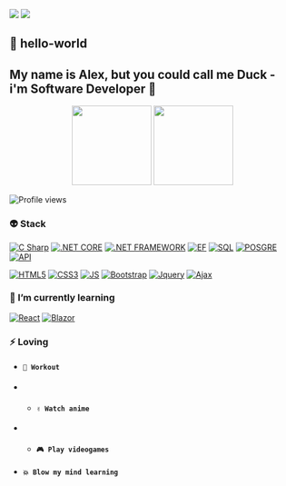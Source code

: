 
 <a href="https://www.linkedin.com/in/alex-cabanillas" target="_blank"><img src="https://img.shields.io/badge/-LinkedIn-FFB71B?style=social&logo=linkedin&logoColor=black"></a>
 <a href = "mailto:cabanillasalex01@gmail.com"><img src="https://img.shields.io/badge/-Gmail-%23333?style=social&logo=gmail&logoColor=black"></a>
 

 
## 👋 hello-world 
##  My name is Alex, but you could call me Duck - i'm Software Developer 🚀
<div align="center">
<img style="height: 140px" src="https://github-readme-stats.vercel.app/api?username=dducken&theme=graywhite" />
<img style="height: 140px;" src="https://github-readme-stats.vercel.app/api/top-langs/?username=dducken&layout=compact&langs_count=7&theme=graywhite" />
</div>
<div>
 <p><img src="https://komarev.com/ghpvc/?username=dducken&color=lightgrey&style=flat-square" alt="Profile views" /> </p>
 </div>

### 👽 Stack
[![C Sharp](https://img.shields.io/badge/C_Sharp-FFF?style=flat-square&logo=csharp&logoColor=white&labelColor=101010)]()
[![.NET CORE](https://img.shields.io/badge/.NET_Core-FFF?style=flat-square&logo=dotnet&logoColor=white&labelColor=101010)]()
[![.NET FRAMEWORK](https://img.shields.io/badge/.NET_Framework-FFF?style=flat-square&logo=dotnet&logoColor=white&labelColor=101010)]()
[![EF](https://img.shields.io/badge/Entity_Framework-FFF?style=flat-square&logo=dotnet&logoColor=white&labelColor=101010)]()
[![SQL](https://img.shields.io/badge/SQL_Server-FFF?style=flat-square&logo=microsoftsqlserver&logoColor=white&labelColor=101010)]()
[![POSGRE](https://img.shields.io/badge/Postgre_SQL-FFF?style=flat-square&logo=postgresql&logoColor=white&labelColor=101010)]()
[![API](https://img.shields.io/badge/API_Rest-FFF?style=flat-square&logo=a-frame&logoColor=white&labelColor=101010)]()

[![HTML5](https://img.shields.io/badge/HTML_5-FFF?style=flat-square&logo=html5&logoColor=white&labelColor=101010)]()
[![CSS3](https://img.shields.io/badge/CSS-FFF?style=flat-square&logo=css3&logoColor=white&labelColor=101010)]()
[![JS](https://img.shields.io/badge/Javascript-FFF?style=flat-square&logo=javascript&logoColor=white&labelColor=101010)]()
[![Bootstrap](https://img.shields.io/badge/Bootstrap-FFF?style=flat-square&logo=bootstrap&logoColor=white&labelColor=101010)]()
[![Jquery](https://img.shields.io/badge/Jquery-FFF?style=flat-square&logo=Jquery&logoColor=white&labelColor=101010)]()
[![Ajax](https://img.shields.io/badge/Ajax-FFF?style=flat-square&logo=alacritty&logoColor=white&labelColor=101010)]()


### 🌟 I’m currently learning 
[![React](https://img.shields.io/badge/React-FFF?style=flat-square&logo=react&logoColor=white&labelColor=101010)]()
[![Blazor](https://img.shields.io/badge/Blazor-FFF?style=flat-square&logo=blazor&logoColor=white&labelColor=101010)]()

### ⚡ Loving 
* #### **`💪 Workout`** 
* * #### **`✌ Watch anime `**
* * #### **`🎮 Play videogames `**
* #### **`💥 Blow my mind learning`**



<!--
**dducken/dducken** is a ✨ _special_ ✨ repository because its `README.md` (this file) appears on your GitHub profile.
-->

